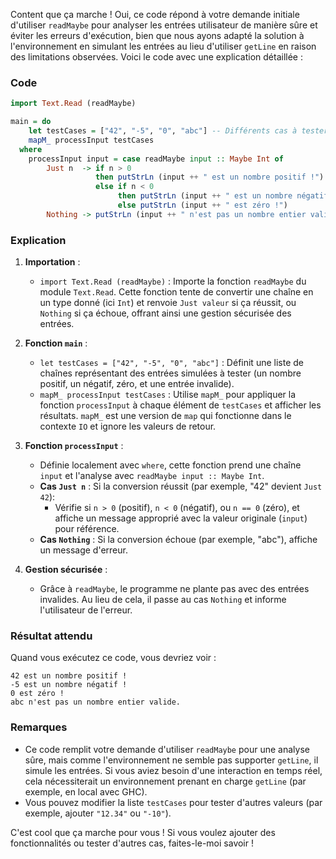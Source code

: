 Content que ça marche ! Oui, ce code répond à votre demande initiale d'utiliser `readMaybe` pour analyser les entrées utilisateur de manière sûre et éviter les erreurs d'exécution, bien que nous ayons adapté la solution à l'environnement en simulant les entrées au lieu d'utiliser `getLine` en raison des limitations observées. Voici le code avec une explication détaillée :

### Code
```haskell
import Text.Read (readMaybe)

main = do
    let testCases = ["42", "-5", "0", "abc"] -- Différents cas à tester
    mapM_ processInput testCases
  where
    processInput input = case readMaybe input :: Maybe Int of
        Just n  -> if n > 0
                   then putStrLn (input ++ " est un nombre positif !")
                   else if n < 0
                        then putStrLn (input ++ " est un nombre négatif !")
                        else putStrLn (input ++ " est zéro !")
        Nothing -> putStrLn (input ++ " n'est pas un nombre entier valide.")
```

### Explication
1. **Importation** :
   - `import Text.Read (readMaybe)` : Importe la fonction `readMaybe` du module `Text.Read`. Cette fonction tente de convertir une chaîne en un type donné (ici `Int`) et renvoie `Just valeur` si ça réussit, ou `Nothing` si ça échoue, offrant ainsi une gestion sécurisée des entrées.

2. **Fonction `main`** :
   - `let testCases = ["42", "-5", "0", "abc"]` : Définit une liste de chaînes représentant des entrées simulées à tester (un nombre positif, un négatif, zéro, et une entrée invalide).
   - `mapM_ processInput testCases` : Utilise `mapM_` pour appliquer la fonction `processInput` à chaque élément de `testCases` et afficher les résultats. `mapM_` est une version de `map` qui fonctionne dans le contexte `IO` et ignore les valeurs de retour.

3. **Fonction `processInput`** :
   - Définie localement avec `where`, cette fonction prend une chaîne `input` et l'analyse avec `readMaybe input :: Maybe Int`.
   - **Cas `Just n`** : Si la conversion réussit (par exemple, "42" devient `Just 42`):
     - Vérifie si `n > 0` (positif), `n < 0` (négatif), ou `n == 0` (zéro), et affiche un message approprié avec la valeur originale (`input`) pour référence.
   - **Cas `Nothing`** : Si la conversion échoue (par exemple, "abc"), affiche un message d'erreur.

4. **Gestion sécurisée** :
   - Grâce à `readMaybe`, le programme ne plante pas avec des entrées invalides. Au lieu de cela, il passe au cas `Nothing` et informe l'utilisateur de l'erreur.

### Résultat attendu
Quand vous exécutez ce code, vous devriez voir :
```
42 est un nombre positif !
-5 est un nombre négatif !
0 est zéro !
abc n'est pas un nombre entier valide.
```

### Remarques
- Ce code remplit votre demande d'utiliser `readMaybe` pour une analyse sûre, mais comme l'environnement ne semble pas supporter `getLine`, il simule les entrées. Si vous aviez besoin d'une interaction en temps réel, cela nécessiterait un environnement prenant en charge `getLine` (par exemple, en local avec GHC).
- Vous pouvez modifier la liste `testCases` pour tester d'autres valeurs (par exemple, ajouter `"12.34"` ou `"-10"`).

C'est cool que ça marche pour vous ! Si vous voulez ajouter des fonctionnalités ou tester d'autres cas, faites-le-moi savoir !
